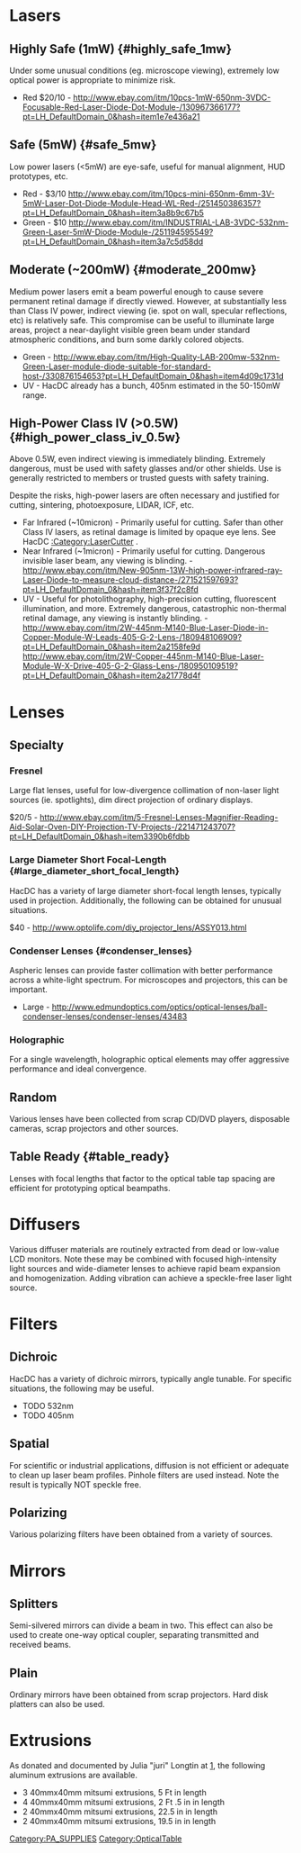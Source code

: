 # Lasers

## Highly Safe (1mW) {#highly_safe_1mw}

Under some unusual conditions (eg. microscope viewing), extremely low
optical power is appropriate to minimize risk.

-   Red \$20/10 -
    <http://www.ebay.com/itm/10pcs-1mW-650nm-3VDC-Focusable-Red-Laser-Diode-Dot-Module-/130967366177?pt=LH_DefaultDomain_0&hash=item1e7e436a21>

## Safe (5mW) {#safe_5mw}

Low power lasers (\<5mW) are eye-safe, useful for manual alignment, HUD
prototypes, etc.

-   Red - \$3/10
    <http://www.ebay.com/itm/10pcs-mini-650nm-6mm-3V-5mW-Laser-Dot-Diode-Module-Head-WL-Red-/251450386357?pt=LH_DefaultDomain_0&hash=item3a8b9c67b5>
-   Green - \$10
    <http://www.ebay.com/itm/INDUSTRIAL-LAB-3VDC-532nm-Green-Laser-5mW-Diode-Module-/251194595549?pt=LH_DefaultDomain_0&hash=item3a7c5d58dd>

## Moderate (\~200mW) {#moderate_200mw}

Medium power lasers emit a beam powerful enough to cause severe
permanent retinal damage if directly viewed. However, at substantially
less than Class IV power, indirect viewing (ie. spot on wall, specular
reflections, etc) is relatively safe. This compromise can be useful to
illuminate large areas, project a near-daylight visible green beam under
standard atmospheric conditions, and burn some darkly colored objects.

-   Green -
    <http://www.ebay.com/itm/High-Quality-LAB-200mw-532nm-Green-Laser-module-diode-suitable-for-standard-host-/330876154653?pt=LH_DefaultDomain_0&hash=item4d09c1731d>
-   UV - HacDC already has a bunch, 405nm estimated in the 50-150mW
    range.

## High-Power Class IV (\>0.5W) {#high_power_class_iv_0.5w}

Above 0.5W, even indirect viewing is immediately blinding. Extremely
dangerous, must be used with safety glasses and/or other shields. Use is
generally restricted to members or trusted guests with safety training.

Despite the risks, high-power lasers are often necessary and justified
for cutting, sintering, photoexposure, LIDAR, ICF, etc.

-   Far Infrared (\~10micron) - Primarily useful for cutting. Safer than
    other Class IV lasers, as retinal damage is limited by opaque eye
    lens. See HacDC
    [:Category:LaserCutter](:Category:LaserCutter) .
-   Near Infrared (\~1micron) - Primarily useful for cutting. Dangerous
    invisible laser beam, any viewing is blinding. -
    <http://www.ebay.com/itm/New-905nm-13W-high-power-infrared-ray-Laser-Diode-to-measure-cloud-distance-/271521597693?pt=LH_DefaultDomain_0&hash=item3f37f2c8fd>
-   UV - Useful for photolithography, high-precision cutting,
    fluorescent illumination, and more. Extremely dangerous,
    catastrophic non-thermal retinal damage, any viewing is instantly
    blinding. -
    <http://www.ebay.com/itm/2W-445nm-M140-Blue-Laser-Diode-in-Copper-Module-W-Leads-405-G-2-Lens-/180948106909?pt=LH_DefaultDomain_0&hash=item2a2158fe9d>
    <http://www.ebay.com/itm/2W-Copper-445nm-M140-Blue-Laser-Module-W-X-Drive-405-G-2-Glass-Lens-/180950109519?pt=LH_DefaultDomain_0&hash=item2a21778d4f>

# Lenses

## Specialty

### Fresnel

Large flat lenses, useful for low-divergence collimation of non-laser
light sources (ie. spotlights), dim direct projection of ordinary
displays.

\$20/5 -
<http://www.ebay.com/itm/5-Fresnel-Lenses-Magnifier-Reading-Aid-Solar-Oven-DIY-Projection-TV-Projects-/221471243707?pt=LH_DefaultDomain_0&hash=item3390b6fdbb>

### Large Diameter Short Focal-Length {#large_diameter_short_focal_length}

HacDC has a variety of large diameter short-focal length lenses,
typically used in projection. Additionally, the following can be
obtained for unusual situations.

\$40 - <http://www.optolife.com/diy_projector_lens/ASSY013.html>

### Condenser Lenses {#condenser_lenses}

Aspheric lenses can provide faster collimation with better performance
across a white-light spectrum. For microscopes and projectors, this can
be important.

-   Large -
    <http://www.edmundoptics.com/optics/optical-lenses/ball-condenser-lenses/condenser-lenses/43483>

### Holographic

For a single wavelength, holographic optical elements may offer
aggressive performance and ideal convergence.

## Random

Various lenses have been collected from scrap CD/DVD players, disposable
cameras, scrap projectors and other sources.

## Table Ready {#table_ready}

Lenses with focal lengths that factor to the optical table tap spacing
are efficient for prototyping optical beampaths.

# Diffusers

Various diffuser materials are routinely extracted from dead or
low-value LCD monitors. Note these may be combined with focused
high-intensity light sources and wide-diameter lenses to achieve rapid
beam expansion and homogenization. Adding vibration can achieve a
speckle-free laser light source.

# Filters

## Dichroic

HacDC has a variety of dichroic mirrors, typically angle tunable. For
specific situations, the following may be useful.

-   TODO 532nm
-   TODO 405nm

## Spatial

For scientific or industrial applications, diffusion is not efficient or
adequate to clean up laser beam profiles. Pinhole filters are used
instead. Note the result is typically NOT speckle free.

## Polarizing

Various polarizing filters have been obtained from a variety of sources.

# Mirrors

## Splitters

Semi-silvered mirrors can divide a beam in two. This effect can also be
used to create one-way optical coupler, separating transmitted and
received beams.

## Plain

Ordinary mirrors have been obtained from scrap projectors. Hard disk
platters can also be used.

# Extrusions

As donated and documented by Julia "juri" Longtin at
[1](http://fosscar.faikvm.com/trac/wiki/LargePrinter), the following
aluminum extrusions are available.

-   3 40mmx40mm mitsumi extrusions, 5 Ft in length
-   4 40mmx40mm mitsumi extrusions, 2 Ft .5 in in length
-   2 40mmx40mm mitsumi extrusions, 22.5 in in length
-   2 40mmx40mm mitsumi extrusions, 19.5 in in length

[Category:PA_SUPPLIES](Category:PA_SUPPLIES)
[Category:OpticalTable](Category:OpticalTable)
